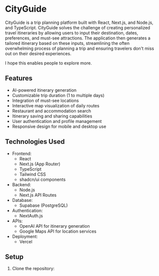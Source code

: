 # CityGuide

CityGuide is a trip planning platform built with React, Next.js, and Node.js, and TypeScript.  CityGuide solves the challenge of creating personalized travel itineraries by allowing users to input their destination, dates, preferences, and must-see attractions. The application then generates a tailored itinerary based on these inputs, streamlining the often overwhelming process of planning a trip and ensuring travelers don't miss out on their desired experiences.

I hope this enables people to explore more.

## Features

- AI-powered itinerary generation
- Customizable trip duration (1 to multiple days)
- Integration of must-see locations
- Interactive map visualization of daily routes
- Restaurant and accommodation search
- Itinerary saving and sharing capabilities
- User authentication and profile management
- Responsive design for mobile and desktop use

## Technologies Used

- Frontend:
  - React
  - Next.js (App Router)
  - TypeScript
  - Tailwind CSS
  - shadcn/ui components
- Backend:
  - Node.js
  - Next.js API Routes
- Database:
  - Supabase (PostgreSQL)
- Authentication:
  - NextAuth.js
- APIs:
  - OpenAI API for itinerary generation
  - Google Maps API for location services
- Deployment:
  - Vercel

## Setup

1. Clone the repository:

